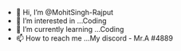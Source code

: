 - 👋 Hi, I’m @MohitSingh-Rajput
- 👀 I’m interested in ...Coding
- 🌱 I’m currently learning ...Coding
- 📫 How to reach me ...My discord - Mr.A #4889

<!---
MohitSingh-Rajput/MohitSingh-Rajput is a ✨ special ✨ repository because its `README.md` (this file) appears on your GitHub profile.
You can click the Preview link to take a look at your changes.
--->
